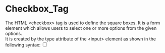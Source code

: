 # Checkbox_Tag
The HTML &lt;checkbox> tag is used to define the square boxes. It is a form element which allows users to select one or more options from the given options.  
It is created by the type attribute of the &lt;input> element as shown in the following syntax:
<input type="checkbox" name="field name" value="Initial value">    
